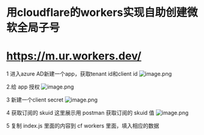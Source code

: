 # 用cloudflare的workers实现自助创建微软全局子号
# https://m.ur.workers.dev/


1 进入azure AD新建一个app，获取tenant id和client id
![image.png](https://i.loli.net/2020/01/26/57GcEDYlQFTOMBL.png)

2.给 app 授权
![image.png](https://i.loli.net/2020/05/06/NOE18pDfj4QwRAP.png)

3 新建一个client secret
![image.png](https://i.loli.net/2020/01/26/qUeV2x8abHlDPO3.png)

4 获取订阅的 skuid
这里展示用 postman 获取订阅的 skuid 值
![image.png](https://i.loli.net/2020/05/06/pA85byFUBvJKGoR.png)

5 复制 index.js 里面的内容到 cf workers 里面，填入相应的数据


